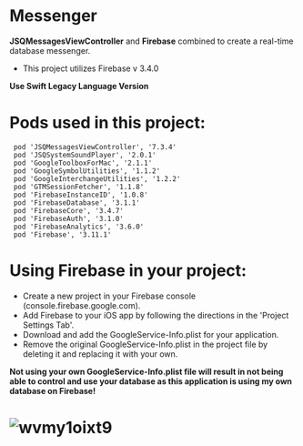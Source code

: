 # Messenger
**JSQMessagesViewController** and **Firebase** combined to create a real-time database messenger.

* This project utilizes Firebase v 3.4.0

**Use Swift Legacy Language Version**

# Pods used in this project:
```
 pod 'JSQMessagesViewController', '7.3.4'
 pod 'JSQSystemSoundPlayer', '2.0.1'
 pod 'GoogleToolboxForMac', '2.1.1'
 pod 'GoogleSymbolUtilities', '1.1.2'
 pod 'GoogleInterchangeUtilities', '1.2.2'
 pod 'GTMSessionFetcher', '1.1.8'
 pod 'FirebaseInstanceID', '1.0.8'
 pod 'FirebaseDatabase', '3.1.1'
 pod 'FirebaseCore', '3.4.7'
 pod 'FirebaseAuth', '3.1.0'
 pod 'FirebaseAnalytics', '3.6.0'
 pod 'Firebase', '3.11.1'
```

# Using Firebase in your project:
* Create a new project in your Firebase console (console.firebase.google.com).
* Add Firebase to your iOS app by following the directions in the 'Project Settings Tab'.
* Download and add the GoogleService-Info.plist for your application.
* Remove the original GoogleService-Info.plist in the project file by deleting it and replacing it with your own.

**Not using your own GoogleService-Info.plist file will result in not being able to control and use your database as this application is using my own database on Firebase!**


# ![wvmy1oixt9](https://cloud.githubusercontent.com/assets/21044119/20313885/51f20368-ab26-11e6-9873-2f6fd505dcc4.gif)
